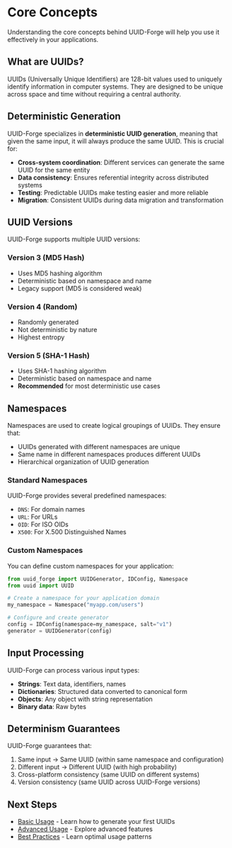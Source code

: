 # Core Concepts

Understanding the core concepts behind UUID-Forge will help you use it effectively in your applications.

## What are UUIDs?

UUIDs (Universally Unique Identifiers) are 128-bit values used to uniquely identify information in computer systems. They are designed to be unique across space and time without requiring a central authority.

## Deterministic Generation

UUID-Forge specializes in **deterministic UUID generation**, meaning that given the same input, it will always produce the same UUID. This is crucial for:

- **Cross-system coordination**: Different services can generate the same UUID for the same entity
- **Data consistency**: Ensures referential integrity across distributed systems
- **Testing**: Predictable UUIDs make testing easier and more reliable
- **Migration**: Consistent UUIDs during data migration and transformation

## UUID Versions

UUID-Forge supports multiple UUID versions:

### Version 3 (MD5 Hash)

- Uses MD5 hashing algorithm
- Deterministic based on namespace and name
- Legacy support (MD5 is considered weak)

### Version 4 (Random)

- Randomly generated
- Not deterministic by nature
- Highest entropy

### Version 5 (SHA-1 Hash)

- Uses SHA-1 hashing algorithm
- Deterministic based on namespace and name
- **Recommended** for most deterministic use cases

## Namespaces

Namespaces are used to create logical groupings of UUIDs. They ensure that:

- UUIDs generated with different namespaces are unique
- Same name in different namespaces produces different UUIDs
- Hierarchical organization of UUID generation

### Standard Namespaces

UUID-Forge provides several predefined namespaces:

- `DNS`: For domain names
- `URL`: For URLs
- `OID`: For ISO OIDs
- `X500`: For X.500 Distinguished Names

### Custom Namespaces

You can define custom namespaces for your application:

```python
from uuid_forge import UUIDGenerator, IDConfig, Namespace
from uuid import UUID

# Create a namespace for your application domain
my_namespace = Namespace("myapp.com/users")

# Configure and create generator
config = IDConfig(namespace=my_namespace, salt="v1")
generator = UUIDGenerator(config)
```

## Input Processing

UUID-Forge can process various input types:

- **Strings**: Text data, identifiers, names
- **Dictionaries**: Structured data converted to canonical form
- **Objects**: Any object with string representation
- **Binary data**: Raw bytes

## Determinism Guarantees

UUID-Forge guarantees that:

1. Same input → Same UUID (within same namespace and configuration)
2. Different input → Different UUID (with high probability)
3. Cross-platform consistency (same UUID on different systems)
4. Version consistency (same UUID across UUID-Forge versions)

## Next Steps

- [Basic Usage](basic-usage.md) - Learn how to generate your first UUIDs
- [Advanced Usage](advanced-usage.md) - Explore advanced features
- [Best Practices](best-practices.md) - Learn optimal usage patterns
